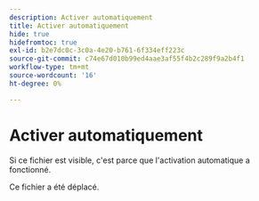 ```yaml
---
description: Activer automatiquement
title: Activer automatiquement
hide: true
hidefromtoc: true
exl-id: b2e7dc0c-3c0a-4e20-b761-6f334eff223c
source-git-commit: c74e67d010b99ed4aae3af55f4b2c289f9a2b4f1
workflow-type: tm+mt
source-wordcount: '16'
ht-degree: 0%

---
```


# Activer automatiquement

Si ce fichier est visible, c&#39;est parce que l&#39;activation automatique a fonctionné.

Ce fichier a été déplacé.
